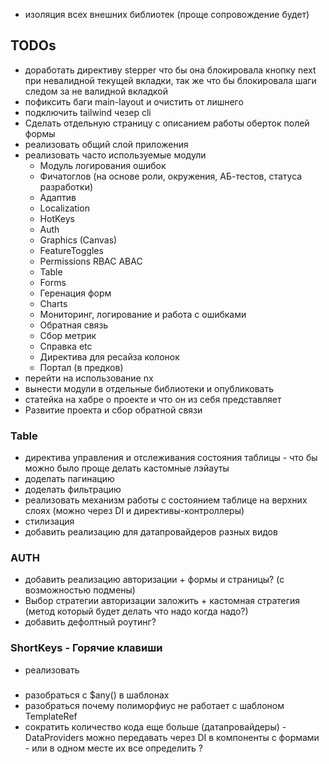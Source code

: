 - изоляция всех внешних библиотек (проще сопровождение будет)

## TODOs
- доработать директиву stepper что бы она блокировала кнопку next при невалидной текущей вкладки, так же что бы блокировала шаги следом за не валидной вкладкой
- пофиксить баги main-layout и очистить от лишнего
- подключить tailwind чезер cli
- Сделать отдельную страницу с описанием работы оберток полей формы
- реализовать общий слой приложения
- реализовать часто используемые модули
  - Модуль логирования ошибок 
  - Фичатоглов (на основе роли, окружения, АБ-тестов, статуса разработки)
  - Адаптив
  - Localization 
  - HotKeys
  - Auth
  - Graphics (Canvas)
  - FeatureToggles
  - Permissions RBAC ABAC
  - Table
  - Forms
  - Геренация форм
  - Charts
  - Мониторинг, логирование и работа с ошибками
  - Обратная связь
  - Сбор метрик
  - Справка
    etc
  - Директива для ресайза колонок
  - Портал (в предков)
- перейти на использование nx
- вынести модули в отдельные библиотеки и опубликовать
- статейка на хабре о проекте и что он из себя представляет
- Развитие проекта и сбор обратной связи

### Table
- директива управления и отслеживания состояния таблицы - что бы можно было проще делать кастомные лэйауты
- доделать пагинацию
- доделать фильтрацию
- реализовать механизм работы с состоянием таблице на верхних слоях (можно через DI и директивы-контроллеры)
- стилизация
- добавить реализацию для датапровайдеров разных видов

### AUTH
- добавить реализацию авторизации + формы и страницы? (с возможностью подмены)
- Выбор стратегии авторизации заложить + кастомная стратегия (метод который будет делать что надо когда надо?)
- добавить дефолтный роутинг? 

### ShortKeys - Горячие клавиши
- реализовать

### 
- разобраться с $any() в шаблонах
- разобраться почему полиморфиус не работает с шаблоном TemplateRef
- сократить количество кода еще больше (датапровайдеры) - DataProviders можно передавать через DI в компоненты с формами - или в одном месте их все определить ?
